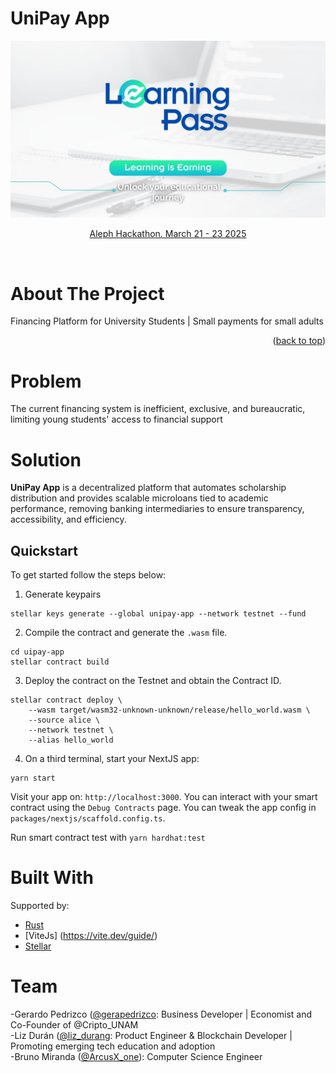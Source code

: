 # UniPay App

<a name="readme-top"></a>

<div align="center">
  <a href="https://github.com/liz-durang/LearningPass">
    <img src="https://github.com/liz-durang/LearningPass/blob/main/packages/nextjs/public/LearningPass.jpg">
  </a>

<br/>
<p align="center">
  <a href="https://dorahacks.io/hackathon/aleph25/detail">Aleph Hackathon. March 21 - 23 2025</a>
</p>
</div>

<br />
<!-- ABOUT THE PROJECT -->

# About The Project

Financing Platform for University Students | Small payments for small adults


<p align="right">(<a href="#readme-top">back to top</a>)</p>

# Problem

The current financing system is inefficient, exclusive, and bureaucratic, limiting young students' access to financial support


# Solution

**UniPay App** is a decentralized platform that automates scholarship distribution and provides scalable microloans tied to academic performance, removing banking intermediaries to ensure transparency, accessibility, and efficiency.


<!-- Quickstart-->

## Quickstart

To get started follow the steps below:


1. Generate keypairs 

```
stellar keys generate --global unipay-app --network testnet --fund
```

2. Compile the contract and generate the `.wasm` file.

```
cd uipay-app
stellar contract build
```

3. Deploy the contract on the Testnet and obtain the Contract ID.

```
stellar contract deploy \
    --wasm target/wasm32-unknown-unknown/release/hello_world.wasm \
    --source alice \
    --network testnet \
    --alias hello_world
```

4. On a third terminal, start your NextJS app:

```
yarn start
```

Visit your app on: `http://localhost:3000`. You can interact with your smart contract using the `Debug Contracts` page. You can tweak the app config in `packages/nextjs/scaffold.config.ts`.

Run smart contract test with `yarn hardhat:test`

# Built With

Supported by:

* [Rust](https://www.rust-lang.org/es/learn/get-started)
* [ViteJs] (https://vite.dev/guide/)
* [Stellar](https://developers.stellar.org/)


# Team

-Gerardo Pedrizco ([@gerapedrizco](https://x.com/gerapedrizco): Business Developer | Economist and Co-Founder of @Cripto_UNAM
<br />
-Liz Durán  ([@liz_durang](https://x.com/liz_durang): Product Engineer & Blockchain Developer | Promoting emerging tech education and adoption
<br />
-Bruno Miranda ([@ArcusX_one](https://x.com/ArcusX_one)): Computer Science Engineer
<br />

